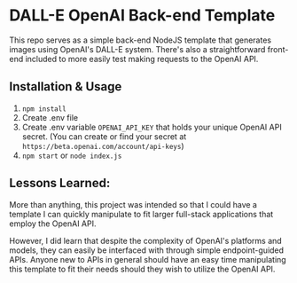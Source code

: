 # DALL-E OpenAI Back-end Template
This repo serves as a simple back-end NodeJS template that generates images using OpenAI's DALL-E system. There's also a straightforward front-end included to more easily test making requests to the OpenAI API.

## Installation & Usage

1. `npm install`
2. Create .env file
3. Create .env variable `OPENAI_API_KEY` that holds your unique OpenAI API secret. (You can create or find your secret at `https://beta.openai.com/account/api-keys`)
4. `npm start` or `node index.js`

## Lessons Learned:

More than anything, this project was intended so that I could have a template I can quickly manipulate to fit larger full-stack applications that employ the OpenAI API. 

However, I did learn that despite the complexity of OpenAI's platforms and models, they can easily be interfaced with through simple endpoint-guided APIs. Anyone new to APIs in general should have an easy time manipulating this template to fit their needs should they wish to utilize the OpenAI API.


